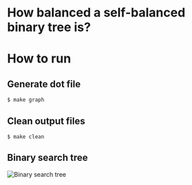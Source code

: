 # How balanced a self-balanced binary tree is?

# How to run

## Generate dot file

```
$ make graph
```

## Clean output files

```
$ make clean
```

## Binary search tree
![Binary search tree](https://github.com/zawawahoge/binary-tree/blob/master/binary-search.gif?raw=true)